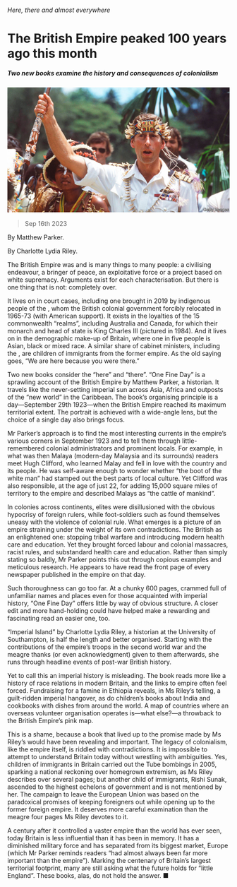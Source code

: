 ###### Here, there and almost everywhere

# The British Empire peaked 100 years ago this month 

##### Two new books examine the history and consequences of colonialism 

![image](images/20230923_CUP001.jpg) 

> Sep 16th 2023 

By Matthew Parker. 

 By Charlotte Lydia Riley.

The British Empire was and is many things to many people: a civilising endeavour, a bringer of peace, an exploitative force or a project based on white supremacy. Arguments exist for each characterisation. But there is one thing that  is not: completely over. 

It lives on in court cases, including one brought in 2019 by indigenous people of the , whom the British colonial government forcibly relocated in 1965-73 (with American support). It exists in the loyalties of the 15 commonwealth “realms”, including Australia and Canada, for which their monarch and head of state is King Charles III (pictured in 1984). And it lives on in the demographic make-up of Britain, where one in five people is Asian, black or mixed race. A similar share of cabinet ministers, including the , are children of immigrants from the former empire. As the old saying goes, “We are here because you were there.”

Two new books consider the “here” and “there”. “One Fine Day” is a sprawling account of the British Empire by Matthew Parker, a historian. It travels like the never-setting imperial sun across Asia, Africa and outposts of the “new world” in the Caribbean. The book’s organising principle is a day—September 29th 1923—when the British Empire reached its maximum territorial extent. The portrait is achieved with a wide-angle lens, but the choice of a single day also brings focus. 

Mr Parker’s approach is to find the most interesting currents in the empire’s various corners in September 1923 and to tell them through little-remembered colonial administrators and prominent locals. For example, in what was then Malaya (modern-day Malaysia and its surrounds) readers meet Hugh Clifford, who learned Malay and fell in love with the country and its people. He was self-aware enough to wonder whether “the boot of the white man” had stamped out the best parts of local culture. Yet Clifford was also responsible, at the age of just 22, for adding 15,000 square miles of territory to the empire and described Malays as “the cattle of mankind”.

In colonies across continents, elites were disillusioned with the obvious hypocrisy of foreign rulers, while foot-soldiers such as  found themselves uneasy with the violence of colonial rule. What emerges is a picture of an empire straining under the weight of its own contradictions. The British  as an enlightened one: stopping tribal warfare and introducing modern health care and education. Yet they brought forced labour and colonial massacres, racist rules, and substandard health care and education. Rather than simply stating so baldly, Mr Parker points this out through copious examples and meticulous research. He appears to have read the front page of every newspaper published in the empire on that day.

Such thoroughness can go too far. At a chunky 600 pages, crammed full of unfamiliar names and places even for those acquainted with imperial history, “One Fine Day” offers little by way of obvious structure. A closer edit and more hand-holding could have helped make a rewarding and fascinating read an easier one, too.

“Imperial Island” by Charlotte Lydia Riley, a historian at the University of Southampton, is half the length and better organised. Starting with the contributions of the empire’s troops in the second world war and the meagre thanks (or even acknowledgment) given to them afterwards, she runs through headline events of post-war British history.

Yet to call this an imperial history is misleading. The book reads more like a history of race relations in modern Britain, and the links to empire often feel forced. Fundraising for a famine in Ethiopia reveals, in Ms Riley’s telling, a guilt-ridden imperial hangover, as do children’s books about India and cookbooks with dishes from around the world. A map of countries where an overseas volunteer organisation operates is—what else?—a throwback to the British Empire’s pink map. 

This is a shame, because a book that lived up to the promise made by Ms Riley’s would have been revealing and important. The legacy of colonialism, like the empire itself, is riddled with contradictions. It is impossible to attempt to understand Britain today without wrestling with ambiguities. Yes, children of immigrants in Britain carried out the Tube bombings in 2005, sparking a national reckoning over homegrown extremism, as Ms Riley describes over several pages; but another child of immigrants, Rishi Sunak, ascended to the highest echelons of government and is not mentioned by her. The  campaign to leave the European Union was based on the paradoxical promises of keeping foreigners out while opening up to the former foreign empire. It deserves more careful examination than the meagre four pages Ms Riley devotes to it. 

A century after it controlled a vaster empire than the world has ever seen, today Britain is less influential than it has been in memory. It has a diminished military force and has separated from its biggest market, Europe (which Mr Parker reminds readers “had almost always been far more important than the empire”). Marking the centenary of Britain’s largest territorial footprint, many are still asking what the future holds for “little England”. These books, alas, do not hold the answer. ■


